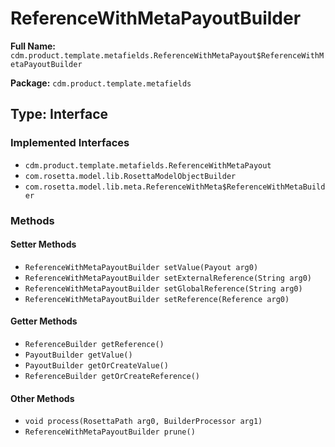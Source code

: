 # ReferenceWithMetaPayoutBuilder

**Full Name:** `cdm.product.template.metafields.ReferenceWithMetaPayout$ReferenceWithMetaPayoutBuilder`

**Package:** `cdm.product.template.metafields`

## Type: Interface

### Implemented Interfaces

- `cdm.product.template.metafields.ReferenceWithMetaPayout`
- `com.rosetta.model.lib.RosettaModelObjectBuilder`
- `com.rosetta.model.lib.meta.ReferenceWithMeta$ReferenceWithMetaBuilder`

### Methods

#### Setter Methods

- `ReferenceWithMetaPayoutBuilder setValue(Payout arg0)`
- `ReferenceWithMetaPayoutBuilder setExternalReference(String arg0)`
- `ReferenceWithMetaPayoutBuilder setGlobalReference(String arg0)`
- `ReferenceWithMetaPayoutBuilder setReference(Reference arg0)`

#### Getter Methods

- `ReferenceBuilder getReference()`
- `PayoutBuilder getValue()`
- `PayoutBuilder getOrCreateValue()`
- `ReferenceBuilder getOrCreateReference()`

#### Other Methods

- `void process(RosettaPath arg0, BuilderProcessor arg1)`
- `ReferenceWithMetaPayoutBuilder prune()`

